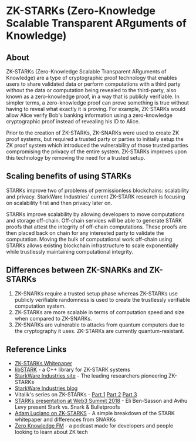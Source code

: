 # ZK-STARKs (Zero-Knowledge Scalable Transparent ARguments of Knowledge)
## About
ZK-STARKs (Zero-Knowledge Scalable Transparent ARguments of Knowledge) are a type of cryptographic proof technology that enables users to share validated data or perform computations with a third party without the data or computation being revealed to the third-party, also known as a zero-knowledge proof, in a way that is publicly verifiable. In simpler terms, a zero-knowledge proof can prove something is true without having to reveal what exactly it is proving. For example, ZK-STARKs would allow Alice verify Bob's banking information using a zero-knowledge cryptographic proof instead of revealing his ID to Alice.

Prior to the creation of ZK-STARKs, ZK-SNARKs were used to create ZK proof systems, but required a trusted party or parties to initially setup the ZK proof system which introduced the vulnerability of those trusted parties compromising the privacy of the entire system. ZK-STARKs improves upon this technology by removing the need for a trusted setup.   

## Scaling benefits of using STARKs
STARKs improve two of problems of permissionless blockchains: scalability and privacy. StarkWare Industries' current ZK-STARK research is focusing on scalability first and then privacy later on.

STARKs improve scalability by allowing developers to move computations and storage off-chain. Off-chain services will be able to generate STARK proofs that attest the integrity of off-chain computations. These proofs are then placed back on chain for any interested party to validate the computation. Moving the bulk of computational work off-chain using STARKs allows existing blockchain infrastructure to scale exponentially while trustlessly maintaining computational integrity.

## Differences between ZK-SNARKs and ZK-STARKs
1. ZK-SNARKs require a trusted setup phase whereas ZK-STARKs use publicly verifiable randomness is used to create the trustlessly verifiable computation system. 
2. ZK-STARKs are more scalable in terms of computation speed and size when compared to ZK-SNARKs. 
3. ZK-SNARKs are vulnerable to attacks from quantum computers due to the cryptography it uses. ZK-STARKs are currently quantum-resistant.

## Reference Links
* [ZK-STARKs Whitepaper](https://eprint.iacr.org/2018/046.pdf)
* [libSTARK](https://github.com/elibensasson/libSTARK) - a C++ library for ZK-STARK systems
* [StarkWare Industries site](https://www.starkware.co/) - The leading researchers pioneering ZK-STARKs
* [StarkWare Industries blog](https://medium.com/@StarkWare)
* Vitalik's series on ZK-STARKs - [Part 1](https://vitalik.ca/general/2017/11/09/starks_part_1.html) [Part 2](https://vitalik.ca/general/2017/11/22/starks_part_2.html) [Part 3](https://vitalik.ca/general/2018/07/21/starks_part_3.html) 
* [STARKs presentation at Web3 Summit 2018](https://www.youtube.com/watch?v=1KSwVIZ82hs) - Eli Ben-Sasson and Avihu Levy present Stark vs. Snark & Bulletproofs 
* [Adam Luciano on ZK-STARKS](https://medium.com/coinmonks/zk-starks-create-verifiable-trust-even-against-quantum-computers-dd9c6a2bb13d) - A simple breakdown of the STARK whitepaper and differences from SNARKs
* [Zero Knowledge FM](https://www.zeroknowledge.fm/) - a podcast made for developers and people looking to learn about ZK tech 

